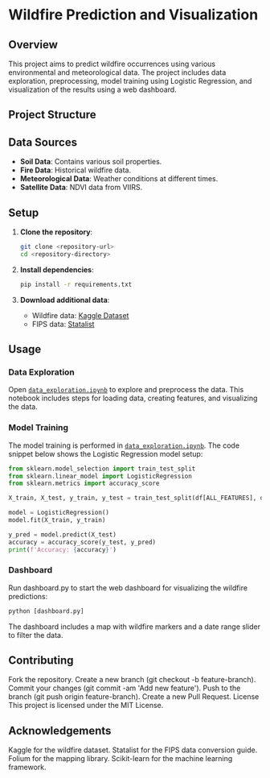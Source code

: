 # Wildfire Prediction and Visualization

## Overview

This project aims to predict wildfire occurrences using various environmental and meteorological data. The project includes data exploration, preprocessing, model training using Logistic Regression, and visualization of the results using a web dashboard.

## Project Structure


## Data Sources

- **Soil Data**: Contains various soil properties.
- **Fire Data**: Historical wildfire data.
- **Meteorological Data**: Weather conditions at different times.
- **Satellite Data**: NDVI data from VIIRS.

## Setup

1. **Clone the repository**:
    ```sh
    git clone <repository-url>
    cd <repository-directory>
    ```

2. **Install dependencies**:
    ```sh
    pip install -r requirements.txt
    ```

3. **Download additional data**:
    - Wildfire data: [Kaggle Dataset](https://www.kaggle.com/datasets/rtatman/188-million-us-wildfires)
    - FIPS data: [Statalist](https://www.statalist.org/forums/forum/general-stata-discussion/general/1399818-converting-geo-coordinates-to-fips-codes)

## Usage

### Data Exploration

Open [`data_exploration.ipynb`](data_exploration.ipynb) to explore and preprocess the data. This notebook includes steps for loading data, creating features, and visualizing the data.

### Model Training

The model training is performed in [`data_exploration.ipynb`](data_exploration.ipynb). The code snippet below shows the Logistic Regression model setup:

```python
from sklearn.model_selection import train_test_split
from sklearn.linear_model import LogisticRegression
from sklearn.metrics import accuracy_score

X_train, X_test, y_train, y_test = train_test_split(df[ALL_FEATURES], df[TARGET], test_size=0.2, random_state=42)

model = LogisticRegression()
model.fit(X_train, y_train)

y_pred = model.predict(X_test)
accuracy = accuracy_score(y_test, y_pred)
print(f'Accuracy: {accuracy}')
```

### Dashboard
Run dashboard.py to start the web dashboard for visualizing the wildfire predictions:

```python
python [dashboard.py]
```

The dashboard includes a map with wildfire markers and a date range slider to filter the data.

## Contributing
Fork the repository.
Create a new branch (git checkout -b feature-branch).
Commit your changes (git commit -am 'Add new feature').
Push to the branch (git push origin feature-branch).
Create a new Pull Request.
License
This project is licensed under the MIT License.

## Acknowledgements
Kaggle for the wildfire dataset.
Statalist for the FIPS data conversion guide.
Folium for the mapping library.
Scikit-learn for the machine learning framework.